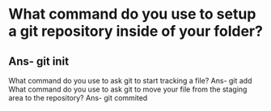 # What command do you use to setup a git repository inside of your folder?
## Ans- git init
What command do you use to ask git to start tracking a file?
Ans- git add
What command do you use to ask git to move your file from the staging area to the repository?
Ans- git commited
